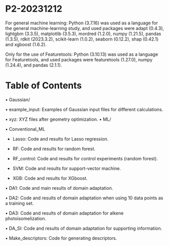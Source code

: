 # P2-20231212
For general machine learning:
Python (3.7.16) was used as a language for the general machine-learning study, and used packages were adapt (0.4.3), lightgbm (3.3.5), matplotlib (3.5.3), mordred (1.2.0), numpy (1.21.5), pandas (1.3.5), rdkit (2023.3.2), scikit-learn (1.0.2), seaborn (0.12.2), shap (0.42.1) and xgboost (1.6.2).

Only for the use of Featuretools:
Python (3.10.13) was used as a language for Featuretools, and used packages were featuretools (1.27.0), numpy (1.24.4), and pandas (2.1.1).

# Table of Contents

• Gaussian/

  • example_input: Examples of Gaussian input files for different calculations.

  • xyz: XYZ files after geometry optimization.
• ML/

  • Conventional_ML

  - Lasso: Code and results for Lasso regression.
    
  - RF: Code and results for random forest.
    
  - RF_control: Code and results for control experiments (random forest).
      
  - SVM: Code and results for support-vector machine.
    
  - XGB: Code and results for XGboost.
  
  • DA1: Code and main results of domain adaptation.
  
  • DA2: Code and results of domain adaptation when using 10 data points as a training set.
  
  • DA3: Code and results of domain adaptation for alkene photoisomelization.
  
  • DA_SI: Code and results of domain adaptation for supporting information.
  
  • Make_descriptors: Code for generating descriptors.
